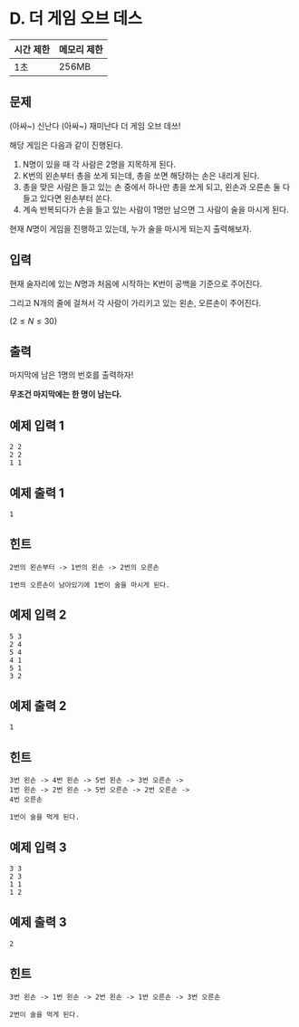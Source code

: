# D. 더 게임 오브 데스

| 시간 제한 | 메모리 제한 |
| --- | --- |
| 1초  | 256MB  |


## 문제

(아싸~) 신난다 (아싸~) 재미난다 더 게임 오브 데쓰!

해당 게임은 다음과 같이 진행된다.

1. N명이 있을 때 각 사람은 2명을 지목하게 된다.
2. K번의 왼손부터 총을 쏘게 되는데, 총을 쏘면 해당하는 손은 내리게 된다.
3. 총을 맞은 사람은 들고 있는 손 중에서 하나만 총을 쏘게 되고, 왼손과 오른손 둘 다 들고 있다면 왼손부터 쏜다. 
4. 계속 반복되다가 손을 들고 있는 사람이 1명만 남으면 그 사람이 술을 마시게 된다.

현재 $N$명이 게임을 진행하고 있는데, 누가 술을 마시게 되는지 출력해보자.
## 입력

현재 술자리에 있는 $N$명과 처음에 시작하는 K번이 공백을 기준으로 주어진다.

그리고 N개의 줄에 걸쳐서 각 사람이 가리키고 있는 왼손, 오른손이 주어진다.

$(2 \leq N \leq 30)$

## 출력

마지막에 남은 1명의 번호를 출력하자!

**무조건 마지막에는 한 명이 남는다.**

## 예제 입력 1

```
2 2
2 2
1 1
```

## 예제 출력 1

```
1
```

## 힌트
```
2번의 왼손부터 -> 1번의 왼손 -> 2번의 오른손

1번의 오른손이 남아있기에 1번이 술을 마시게 된다.
```

## 예제 입력 2

```
5 3
2 4
5 4
4 1
5 1
3 2
```

## 예제 출력 2

```
1
```

## 힌트
```
3번 왼손 -> 4번 왼손 -> 5번 왼손 -> 3번 오른손 ->
1번 왼손 -> 2번 왼손 -> 5번 오른손 -> 2번 오른손 ->
4번 오른손

1번이 술을 먹게 된다.
```


## 예제 입력 3

```
3 3
2 3
1 1
1 2
```

## 예제 출력 3

```
2
```

## 힌트
```
3번 왼손 -> 1번 왼손 -> 2번 왼손 -> 1번 오른손 -> 3번 오른손

2번이 술을 먹게 된다.
```